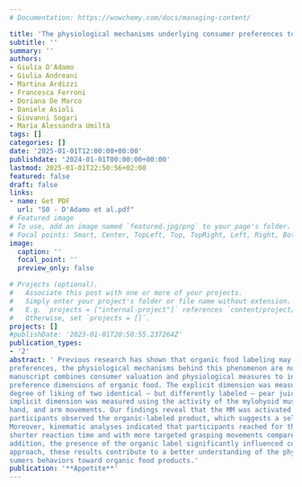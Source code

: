 ```yaml
---
# Documentation: https://wowchemy.com/docs/managing-content/

title: 'The physiological mechanisms underlying consumer preferences towards organic food'
subtitle: ''
summary: ''
authors:
- Giulia D'Adamo
- Giulia Andreani
- Martina Ardizzi
- Francesca Ferroni
- Doriana De Marco
- Daniele Asioli
- Giovanni Sogari
- Maria Alessandra Umiltà
tags: []
categories: []
date: '2025-01-01T12:00:00+00:00'
publishdate: '2024-01-01T00:00:00+00:00'
lastmod: 2025-01-01T22:50:56+02:00
featured: false
draft: false
links: 
- name: Get PDF
  url: "50 - D'Adamo et al.pdf"
# Featured image
# To use, add an image named `featured.jpg/png` to your page's folder.
# Focal points: Smart, Center, TopLeft, Top, TopRight, Left, Right, BottomLeft, Bottom, BottomRight.
image:
  caption: ''
  focal_point: ''
  preview_only: false

# Projects (optional).
#   Associate this post with one or more of your projects.
#   Simply enter your project's folder or file name without extension.
#   E.g. `projects = ["internal-project"]` references `content/project/deep-learning/index.md`.
#   Otherwise, set `projects = []`.
projects: []
#publishDate: '2023-01-01T20:50:55.237264Z'
publication_types: 
- '2'
abstract: ' Previous research has shown that organic food labeling may lead consumers to biased processing of their 
preferences, the physiological mechanisms behind this phenomenon are not understood. For the first time, this 
manuscript combines consumer valuation and physiological measures to investigate the explicit and implicit 
preference dimensions of organic food. The explicit dimension was measured using the expected and actual 
degree of liking of two identical – but differently labeled – pear juices (organic and non-organic) while the 
implicit dimension was measured using the activity of the mylohyoid muscle (MM) and the 3D kinematics of the 
hand, and arm movements. Our findings reveal that the MM was activated during the pre-action phase, where 
participants observed the organic-labeled product, which suggests a selective anticipatory motor preparation. 
Moreover, kinematic analyses indicated that participants reached for the organic-labeled pear juice with a 
shorter reaction time and with more targeted grasping movements compared to the non-organic-labeled juice. In 
addition, the presence of the organic label significantly influenced consumers degree of liking. Using this novel 
approach, these results contribute to a better understanding of the physiological mechanisms underlying con
sumers behaviors toward organic food products.'
publication: '**Appetite**'
---
```

